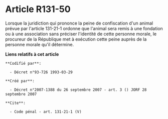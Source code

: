 # Article R131-50

Lorsque la juridiction qui prononce la peine de confiscation d'un animal prévue par l'article 131-21-1 ordonne que l'animal
sera remis à une fondation ou à une association sans préciser l'identité de cette personne morale, le procureur de la
République met à exécution cette peine auprès de la personne morale qu'il détermine.

**Liens relatifs à cet article**

	**Codifié par**:

	  - Décret n°93-726 1993-03-29

	**Créé par**:

	  - Décret n°2007-1388 du 26 septembre 2007 - art. 3 () JORF 28 septembre 2007

	**Cite**:

	  - Code pénal - art. 131-21-1 (V)
